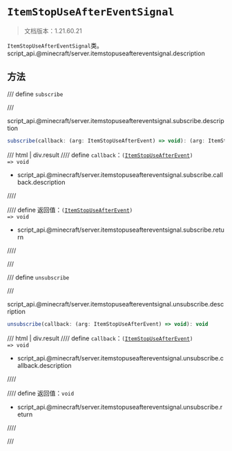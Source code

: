 # `ItemStopUseAfterEventSignal`

> 文档版本：1.21.60.21

`ItemStopUseAfterEventSignal`类。script_api.@minecraft/server.itemstopuseaftereventsignal.description

## 方法

/// define
`subscribe`


///

script_api.@minecraft/server.itemstopuseaftereventsignal.subscribe.description

```js
subscribe(callback: (arg: ItemStopUseAfterEvent) => void): (arg: ItemStopUseAfterEvent) => void
```

/// html | div.result
//// define
`callback`：<code>(<a href="../itemstopuseafterevent/">ItemStopUseAfterEvent</a>) =&gt; void</code>

- script_api.@minecraft/server.itemstopuseaftereventsignal.subscribe.callback.description


////

//// define
返回值：<code>(<a href="../itemstopuseafterevent/">ItemStopUseAfterEvent</a>) =&gt; void</code>

- script_api.@minecraft/server.itemstopuseaftereventsignal.subscribe.return


////

///


/// define
`unsubscribe`


///

script_api.@minecraft/server.itemstopuseaftereventsignal.unsubscribe.description

```js
unsubscribe(callback: (arg: ItemStopUseAfterEvent) => void): void
```

/// html | div.result
//// define
`callback`：<code>(<a href="../itemstopuseafterevent/">ItemStopUseAfterEvent</a>) =&gt; void</code>

- script_api.@minecraft/server.itemstopuseaftereventsignal.unsubscribe.callback.description


////

//// define
返回值：`void`

- script_api.@minecraft/server.itemstopuseaftereventsignal.unsubscribe.return


////

///

